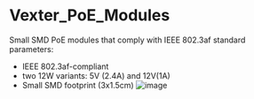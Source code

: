 # Vexter_PoE_Modules

Small SMD PoE modules that comply with IEEE 802.3af standard
parameters:
  + IEEE 802.3af-compliant
  + two 12W variants: 5V (2.4A) and 12V(1A)
  + Small SMD footprint (3x1.5cm)
![image](https://github.com/VaneoDesigns/Vexter_PoE_Modules/assets/168901721/3f2e339f-41ec-4914-bfb0-4d42815dd2c9)
